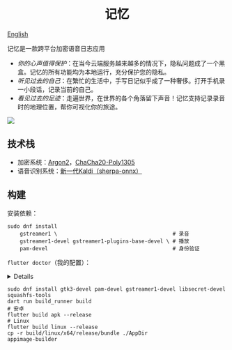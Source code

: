 <div align="center">
    <h1>记忆</h1>
</div>

[English](./README-en.md)

记忆是一款跨平台加密语音日志应用

- _你的心声值得保护_：在当今云端服务越来越多的情况下，隐私问题成了一个黑盒。记忆的所有功能均为本地运行，充分保护您的隐私。
- _听见过去的自己_：在繁忙的生活中，手写日记似乎成了一种奢侈。打开手机录一小段话，记录当前的自己。
- _看见过去的足迹_：走遍世界，在世界的各个角落留下声音！记忆支持记录录音时的地理位置，帮你可视化你的旅途。

![](https://github.com/user-attachments/assets/0943329e-faa0-4786-9a47-cce64bd72ede)

## 技术栈

- 加密系统：[Argon2](https://en.wikipedia.org/wiki/Argon2)，[ChaCha20-Poly1305](https://en.wikipedia.org/wiki/ChaCha20-Poly1305)
- 语音识别系统：[新一代Kaldi（sherpa-onnx）](https://github.com/k2-fsa/sherpa-onnx)

## 构建

安装依赖：

```shell
sudo dnf install
    gstreamer1 \                                     # 录音
    gstreamer1-devel gstreamer1-plugins-base-devel \ # 播放
    pam-devel                                        # 身份验证
```

`flutter doctor`（我的配置）：

<details>
[✓] Flutter (Channel stable, 3.32.1, on Fedora Linux 41 (Workstation Edition) 6.14.5-200.fc41.x86_64, locale zh_CN.UTF-8) [122ms]
    • Flutter version 3.32.1 on channel stable at /home/xiaoshihou/Applications/flutter
    • Upstream repository https://github.com/flutter/flutter.git
    • Framework revision b25305a883 (2 周前), 2025-05-29 10:40:06 -0700
    • Engine revision 1425e5e9ec
    • Dart version 3.8.1
    • DevTools version 2.45.1

[✓] Android toolchain - develop for Android devices (Android SDK version 35.0.0) [1,595ms]
• Android SDK at /home/xiaoshihou/Applications/android_sdk/
• Platform android-35, build-tools 35.0.0
• Java binary at: /home/xiaoshihou/Applications/android-studio/jbr/bin/java
This is the JDK bundled with the latest Android Studio installation on this machine.
To manually set the JDK path, use: `flutter config --jdk-dir="path/to/jdk"`.
• Java version OpenJDK Runtime Environment (build 21.0.4+-12422083-b607.1)
• All Android licenses accepted.

[✓] Linux toolchain - develop for Linux desktop [907ms]
• clang version 19.1.7 (Fedora 19.1.7-3.fc41)
• cmake version 3.30.8
• ninja version 1.12.1
• pkg-config version 2.3.0
• OpenGL core renderer: AMD Radeon Graphics (radeonsi, renoir, ACO, DRM 3.61, 6.14.5-200.fc41.x86_64)
• OpenGL core version: 4.6 (Core Profile) Mesa 25.0.4
• OpenGL core shading language version: 4.60
• OpenGL ES renderer: AMD Radeon Graphics (radeonsi, renoir, ACO, DRM 3.61, 6.14.5-200.fc41.x86_64)
• OpenGL ES version: OpenGL ES 3.2 Mesa 25.0.4
• OpenGL ES shading language version: OpenGL ES GLSL ES 3.20
• GL_EXT_framebuffer_blit: yes
• GL_EXT_texture_format_BGRA8888: yes

</details>

```shell
sudo dnf install gtk3-devel pam-devel gstreamer1-devel libsecret-devel squashfs-tools
dart run build_runner build
# 安卓
flutter build apk --release
# Linux
flutter build linux --release
cp -r build/linux/x64/release/bundle ./AppDir
appimage-builder
```
